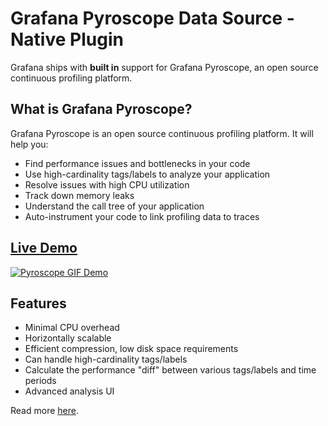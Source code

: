# Grafana Pyroscope Data Source - Native Plugin

Grafana ships with **built in** support for Grafana Pyroscope, an open source continuous profiling platform.

## What is Grafana Pyroscope?

Grafana Pyroscope is an open source continuous profiling platform. It will help you:

- Find performance issues and bottlenecks in your code
- Use high-cardinality tags/labels to analyze your application
- Resolve issues with high CPU utilization
- Track down memory leaks
- Understand the call tree of your application
- Auto-instrument your code to link profiling data to traces

## [Live Demo](https://demo.pyroscope.io/)

[![Pyroscope GIF Demo](https://user-images.githubusercontent.com/23323466/143324845-16ff72df-231e-412d-bd0a-38ef2e09cba8.gif)](https://demo.pyroscope.io/)

## Features

- Minimal CPU overhead
- Horizontally scalable
- Efficient compression, low disk space requirements
- Can handle high-cardinality tags/labels
- Calculate the performance "diff" between various tags/labels and time periods
- Advanced analysis UI

Read more [here](https://grafana.com/docs/grafana/latest/datasources/grafana-pyroscope/).
